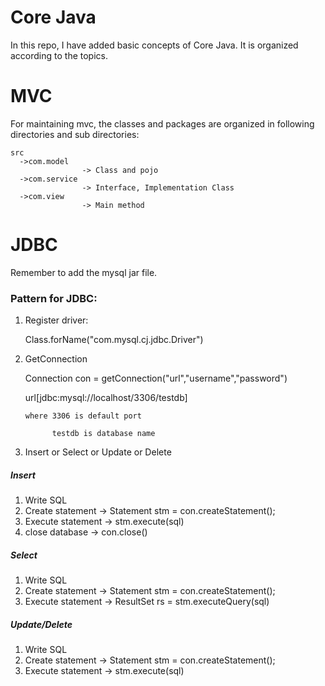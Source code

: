 # Core Java
In this repo, I have added basic concepts of Core Java. It is organized according to the topics.

# MVC
For maintaining mvc, the classes and packages are organized in following directories and sub directories:
    
    
    
    src
      ->com.model
                    -> Class and pojo
      ->com.service
                    -> Interface, Implementation Class
      ->com.view
                    -> Main method

# JDBC
Remember to add the mysql jar file.

### Pattern for JDBC: 
1. Register driver:
   
   Class.forName("com.mysql.cj.jdbc.Driver")
2. GetConnection
   
   Connection con = getConnection("url","username","password")


    url[jdbc:mysql://localhost/3306/testdb]

       where 3306 is default port
   
             testdb is database name


3. Insert or Select or Update or Delete


##### Insert
1. Write SQL
2. Create statement ->  Statement stm = con.createStatement();
3. Execute statement  -> stm.execute(sql)
4. close database -> con.close()

##### Select
1. Write SQL
2. Create statement ->  Statement stm = con.createStatement();
3. Execute statement  -> ResultSet rs = stm.executeQuery(sql)

##### Update/Delete
1. Write SQL
2. Create statement ->  Statement stm = con.createStatement();
3. Execute statement  -> stm.execute(sql)
   

